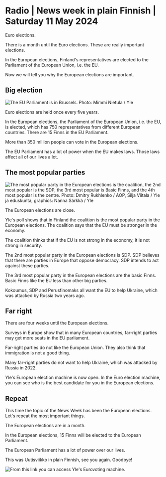 # Radio \| News week in plain Finnish \| Saturday 11 May 2024

Euro elections.

There is a month until the Euro elections. These are really important elections.

In the European elections, Finland's representatives are elected to the Parliament of the European Union, i.e. the EU.

Now we will tell you why the European elections are important.

## Big election

![The EU Parliament is in Brussels. Photo: Mimmi Nietula / Yle](https://images.cdn.yle.fi/image/upload/c_crop,h_3078,w_5472,x_0,y_260/ar_1.7777777777777777,c_fill,g_faces,h_431,w_767/dpr_1.0/q_auto:eco/f_auto/fl_lossy/v1715174150/39-1282232663b7948d6e41)

Euro elections are held once every five years.

In the European elections, the Parliament of the European Union, i.e. the EU, is elected, which has 750 representatives from different European countries. There are 15 Finns in the EU Parliament.

More than 350 million people can vote in the European elections.

The EU Parliament has a lot of power when the EU makes laws. Those laws affect all of our lives a lot.

## The most popular parties

![The most popular party in the European elections is the coalition, the 2nd most popular is the SDP, the 3rd most popular is Basic Finns, and the 4th most popular is the centre. Photo: Dmitry Rukhlenko / AOP, Silja Viitala / Yle ja eduskunta, graphics: Nanna Särkkä / Yle](https://images.cdn.yle.fi/image/upload/c_crop,h_2160,w_3840,x_2160,y_0/ar_1.7777777777777777,c_fill,g_faces,h_431,w_767/dpr_1.0/q_auto:eco/f_auto/fl_lossy/v1714632055/39-12786506630d7f849a3d)

The European elections are close.

Yle's poll shows that in Finland the coalition is the most popular party in the European elections. The coalition says that the EU must be stronger in the economy.

The coalition thinks that if the EU is not strong in the economy, it is not strong in security.

The 2nd most popular party in the European elections is SDP. SDP believes that there are parties in Europe that oppose democracy. SDP intends to act against these parties.

The 3rd most popular party in the European elections are the basic Finns. Basic Finns like the EU less than other big parties.

Kokoumus, SDP and Perusfinomaks all want the EU to help Ukraine, which was attacked by Russia two years ago.

## Far right

There are four weeks until the European elections.

Surveys in Europe show that in many European countries, far-right parties may get more seats in the EU parliament.

Far-right parties do not like the European Union. They also think that immigration is not a good thing.

Many far-right parties do not want to help Ukraine, which was attacked by Russia in 2022.

Yle's European election machine is now open. In the Euro election machine, you can see who is the best candidate for you in the European elections.

## Repeat

This time the topic of the News Week has been the European elections. Let's repeat the most important things.

The European elections are in a month.

In the European elections, 15 Finns will be elected to the European Parliament.

The European Parliament has a lot of power over our lives.

This was Uutisviikko in plain Finnish, see you again. Goodbye!

![From this link you can access Yle's Eurovoting machine](https://vaalikone.yle.fi/vaalikone/eurovaalit2024).
